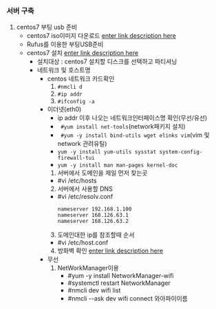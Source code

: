 ﻿### 서버 구축 

1. centos7 부팅 usb 준비 
	- centos7 iso이미지 다운로드  [enter link description here](https://www.centos.org/download/)
	- Rufus를 이용한 부팅USB준비
	- centos7 설치 [enter link description here](http://blog.naver.com/anysecure3/221571814401)
		- 설치대상 : centos7 설치할 디스크를 선택하고 파티셔닝
		- 네트워크 및 호스트명 
			- centos 네트워크 카드확인
				1. ``` #nmcli d ```
				2. ``` #ip addr ```
				3. ``` #ifconfig -a ```
			- 이더넷(eth0)
				- ip addr 이후 나오는 네트워크인터페이스명 확인(무선/유선)
				- ``` #yum install net-tools```(network패키지 설치)
				- ``` #yum -y install bind-utils wget elinks vim```(vim 및 network 관려유틸)
				- ```yum -y install yum-utils sysstat system-config-firewall-tui ```
				- ```yum -y install man man-pages kernel-doc ```
				1.  서버에서 도메인을 제일 먼저 찾는곳
				- #vi /etc/hosts
				2. 서버에서 사용할 DNS
				-  #vi /etc/resolv.conf
					```
					nameserver 192.168.1.100 
					nameserver 168.126.63.1
					nameserver 168.126.63.2 
					```
				3. 도메인대한 ip를 참조할때 순서
				- #vi /etc/host.conf
				4. 방화벽 확인 [enter link description here](https://conory.com/blog/42477)
			- 무선
				1. NetWorkManager이용
					- #yum -y install NetworkManager-wifi
					- #systemctl restart NetworkManager
					- #nmcli dev wifi list
					- #nmcli --ask dev wifi connect 와아파이이름

